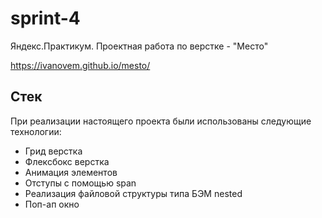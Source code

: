  # sprint-4
Яндекс.Практикум. Проектная работа по верстке - "Место"

https://ivanovem.github.io/mesto/

## Стек
При реализации настоящего проекта были использованы следующие технологии:
 - Грид верстка
 - Флексбокс верстка
 - Анимация элементов
 - Отступы с помощью span
 - Реализация файловой структуры типа БЭМ nested
 - Поп-ап окно
